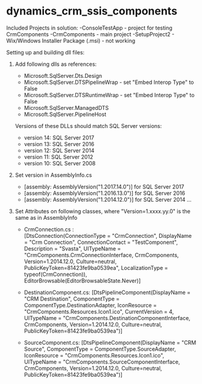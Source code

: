 # dynamics_crm_ssis_components

Included Projects in solution:
-ConsoleTestApp - project for testing CrmComponents
-CrmComponents - main project
-SetupProject2 - Wix/Windows Installer Package (.msi) - not working

Setting up and building dll files:
1) Add following dlls as references:
	- Microsoft.SqlServer.Dts.Design
	- Microsoft.SqlServer.DTSPipelineWrap - set "Embed Interop Type" to False
	- Microsoft.SqlServer.DTSRuntimeWrap - set "Embed Interop Type" to False
	- Microsoft.SqlServer.ManagedDTS
	- Microsoft.SqlServer.PipelineHost

	Versions of these DLLs should match SQL Server versions:
   - version 14: SQL Server 2017
   - version 13: SQL Server 2016
   - version 12: SQL Server 2014			
   - version 11: SQL Server 2012
   - version 10: SQL Server 2008

2) Set version in AssemblyInfo.cs
	- [assembly: AssemblyVersion("1.2017.14.0")] for SQL Server 2017
	- [assembly: AssemblyVersion("1.2016.13.0")] for SQL Server 2016
	- [assembly: AssemblyVersion("1.2014.12.0")] for SQL Server 2014
	...

3) Set Attributes on following classes, where "Version=1.xxxx.yy.0" is the same as in AssemblyInfo
	- CrmConnection.cs :     
		    [DtsConnection(ConnectionType = "CrmConnection", DisplayName = "Crm Connection", ConnectionContact = "TestComponent", Description = "Svasta",
         UITypeName = "CrmComponents.CrmConnectionInterface, CrmComponents, Version=1.2014.12.0, Culture=neutral, PublicKeyToken=81423fe9ba0539ea",
        LocalizationType = typeof(CrmConnection)), EditorBrowsable(EditorBrowsableState.Never)]
		
	- DestinationComponent.cs:
	      [DtsPipelineComponent(DisplayName = "CRM Destination", ComponentType = ComponentType.DestinationAdapter, 
        IconResource = "CrmComponents.Resources.Icon1.ico", CurrentVersion = 4,
        UITypeName = "CrmComponents.DestinationComponentInterface, CrmComponents, Version=1.2014.12.0, Culture=neutral, PublicKeyToken=81423fe9ba0539ea")]
	
	- SourceComponent.cs:
		    [DtsPipelineComponent(DisplayName = "CRM Source", ComponentType = ComponentType.SourceAdapter, IconResource = "CrmComponents.Resources.Icon1.ico",
        UITypeName = "CrmComponents.SourceComponentInterface, CrmComponents, Version=1.2014.12.0, Culture=neutral, PublicKeyToken=81423fe9ba0539ea")]
